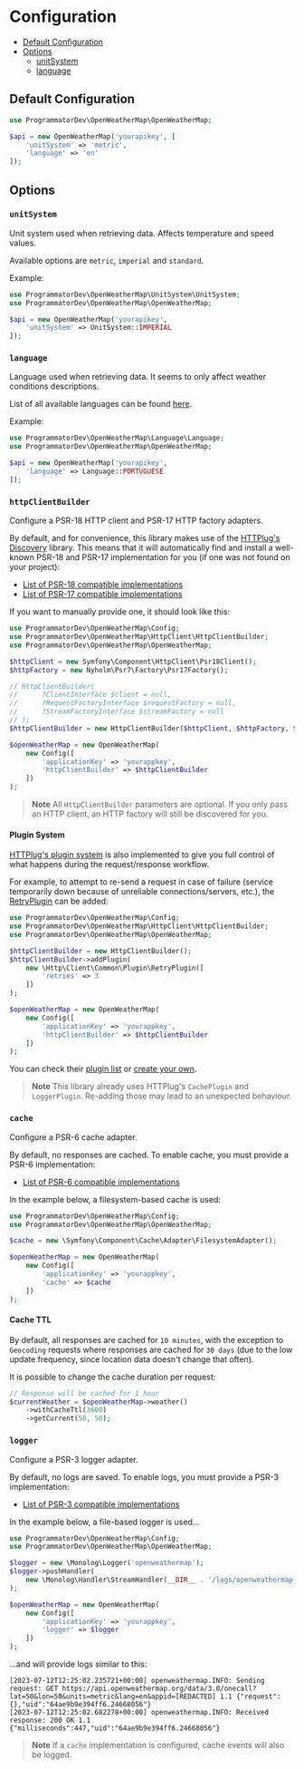 # Configuration

- [Default Configuration](#default-configuration)
- [Options](#options)
  - [unitSystem](#unitsystem)
  - [language](#language)

## Default Configuration

```php
use ProgrammatorDev\OpenWeatherMap\OpenWeatherMap;

$api = new OpenWeatherMap('yourapikey', [
    'unitSystem' => 'metric',
    'language' => 'en'
]);
```

## Options

### `unitSystem`

Unit system used when retrieving data.
Affects temperature and speed values.

Available options are `metric`, `imperial` and `standard`.

Example:

```php
use ProgrammatorDev\OpenWeatherMap\UnitSystem\UnitSystem;
use ProgrammatorDev\OpenWeatherMap\OpenWeatherMap;

$api = new OpenWeatherMap('yourapikey',
    'unitSystem' => UnitSystem::IMPERIAL
]);
```

### `language`

Language used when retrieving data.
It seems to only affect weather conditions descriptions.

List of all available languages can be found [here](https://openweathermap.org/api/one-call-3#multi).

Example:

```php
use ProgrammatorDev\OpenWeatherMap\Language\Language;
use ProgrammatorDev\OpenWeatherMap\OpenWeatherMap;

$api = new OpenWeatherMap('yourapikey',
    'language' => Language::PORTUGUESE
]);
```

### `httpClientBuilder`

Configure a PSR-18 HTTP client and PSR-17 HTTP factory adapters.

By default, and for convenience, this library makes use of the [HTTPlug's Discovery](https://github.com/php-http/discovery) library.
This means that it will automatically find and install a well-known PSR-18 and PSR-17 implementation for you (if one was not found on your project):
- [List of PSR-18 compatible implementations](https://packagist.org/providers/psr/http-client-implementation)
- [List of PSR-17 compatible implementations](https://packagist.org/providers/psr/http-factory-implementation)

If you want to manually provide one, it should look like this:

```php
use ProgrammatorDev\OpenWeatherMap\Config;
use ProgrammatorDev\OpenWeatherMap\HttpClient\HttpClientBuilder;
use ProgrammatorDev\OpenWeatherMap\OpenWeatherMap;

$httpClient = new Symfony\Component\HttpClient\Psr18Client();
$httpFactory = new Nyholm\Psr7\Factory\Psr17Factory();

// HttpClientBuilder(
//      ?ClientInterface $client = null,
//      ?RequestFactoryInterface $requestFactory = null,
//      ?StreamFactoryInterface $streamFactory = null
// );
$httpClientBuilder = new HttpClientBuilder($httpClient, $httpFactory, $httpFactory);

$openWeatherMap = new OpenWeatherMap(
    new Config([
        'applicationKey' => 'yourappkey',
        'httpClientBuilder' => $httpClientBuilder
    ])
);
```

> **Note**
> All `HttpClientBuilder` parameters are optional.
> If you only pass an HTTP client, an HTTP factory will still be discovered for you.

#### Plugin System

[HTTPlug's plugin system](https://docs.php-http.org/en/latest/plugins/index.html) is also implemented to give you full control of what happens during the request/response workflow.

For example, to attempt to re-send a request in case of failure (service temporarily down because of unreliable connections/servers, etc.), 
the [RetryPlugin](https://docs.php-http.org/en/latest/plugins/retry.html) can be added:

```php
use ProgrammatorDev\OpenWeatherMap\Config;
use ProgrammatorDev\OpenWeatherMap\HttpClient\HttpClientBuilder;
use ProgrammatorDev\OpenWeatherMap\OpenWeatherMap;

$httpClientBuilder = new HttpClientBuilder();
$httpClientBuilder->addPlugin(
    new \Http\Client\Common\Plugin\RetryPlugin([
        'retries' => 3
    ])
);

$openWeatherMap = new OpenWeatherMap(
    new Config([
        'applicationKey' => 'yourappkey',
        'httpClientBuilder' => $httpClientBuilder
    ])
);
```

You can check their [plugin list](https://docs.php-http.org/en/latest/plugins/index.html) or [create your own](https://docs.php-http.org/en/latest/plugins/build-your-own.html).

> **Note**
> This library already uses HTTPlug's `CachePlugin` and `LoggerPlugin`.
> Re-adding those may lead to an unexpected behaviour.

### `cache`

Configure a PSR-6 cache adapter.

By default, no responses are cached.
To enable cache, you must provide a PSR-6 implementation:
- [List of PSR-6 compatible implementations](https://packagist.org/providers/psr/cache-implementation)

In the example below, a filesystem-based cache is used:

```php
use ProgrammatorDev\OpenWeatherMap\Config;
use ProgrammatorDev\OpenWeatherMap\OpenWeatherMap;

$cache = new \Symfony\Component\Cache\Adapter\FilesystemAdapter();

$openWeatherMap = new OpenWeatherMap(
    new Config([
        'applicationKey' => 'yourappkey',
        'cache' => $cache
    ])
);
```

#### Cache TTL

By default, all responses are cached for `10 minutes`, with the exception to `Geocoding` requests
where responses are cached for `30 days` (due to the low update frequency, since location data doesn't change that often).

It is possible to change the cache duration per request:

```php
// Response will be cached for 1 hour
$currentWeather = $openWeatherMap->weather()
    ->withCacheTtl(3600)
    ->getCurrent(50, 50);
```

### `logger`

Configure a PSR-3 logger adapter.

By default, no logs are saved. To enable logs, you must provide a PSR-3 implementation:
- [List of PSR-3 compatible implementations](https://packagist.org/providers/psr/log-implementation)

In the example below, a file-based logger is used...

```php
use ProgrammatorDev\OpenWeatherMap\Config;
use ProgrammatorDev\OpenWeatherMap\OpenWeatherMap;

$logger = new \Monolog\Logger('openweathermap');
$logger->pushHandler(
    new \Monolog\Handler\StreamHandler(__DIR__ . '/logs/openweathermap.log')
);

$openWeatherMap = new OpenWeatherMap(
    new Config([
        'applicationKey' => 'yourappkey',
        'logger' => $logger
    ])
);
```

...and will provide logs similar to this:

```
[2023-07-12T12:25:02.235721+00:00] openweathermap.INFO: Sending request: GET https://api.openweathermap.org/data/3.0/onecall?lat=50&lon=50&units=metric&lang=en&appid=[REDACTED] 1.1 {"request":{},"uid":"64ae9b9e394ff6.24668056"}
[2023-07-12T12:25:02.682278+00:00] openweathermap.INFO: Received response: 200 OK 1.1 {"milliseconds":447,"uid":"64ae9b9e394ff6.24668056"}
```

> **Note**
> If a `cache` implementation is configured, cache events will also be logged.